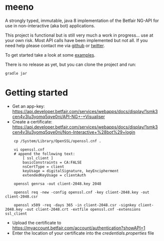 meeno
=====

A strongly typed, immutable, java 8 implementation of the Betfair NG-API for use in non-interactive (aka bot) applications.

This project is functional but is still very much a work in progress... use at your own risk.  Most API calls have been implemented but not all.
If you need help please contact me via [github](https://github.com/npomfret) or [twitter](https://twitter.com/nickpomfret).

To get started take a look at some [examples](https://github.com/npomfret/meeno/tree/master/src/test/java/live).

There is no release as yet, but you can clone the project and run:

    gradle jar
    
Getting started
===============

* Get an app-key: https://api.developer.betfair.com/services/webapps/docs/display/1smk3cen4v3lu3yomq5qye0ni/API-NG+-+Visualiser
* Create a certificate: https://api.developer.betfair.com/services/webapps/docs/display/1smk3cen4v3lu3yomq5qye0ni/Non-Interactive+%28bot%29+login

```Shell
    cp /System/Library/OpenSSL/openssl.cnf .
    
    vi openssl.cnf
    # append the following text:
        [ ssl_client ]
        basicConstraints = CA:FALSE
        nsCertType = client
        keyUsage = digitalSignature, keyEncipherment
        extendedKeyUsage = clientAuth
    
    openssl genrsa -out client-2048.key 2048
    
    openssl req -new -config openssl.cnf -key client-2048.key -out client-2048.csr
    
    openssl x509 -req -days 365 -in client-2048.csr -signkey client-2048.key -out client-2048.crt -extfile openssl.cnf -extensions ssl_client
```
* Upload the certificate to https://myaccount.betfair.com/account/authentication?showAPI=1
* Enter the location of your certificate into the *credentials.properties* file 